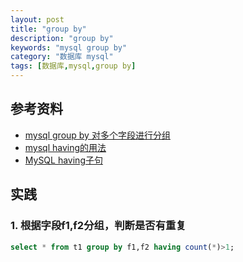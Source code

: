 ```yaml
---
layout: post
title: "group by"
description: "group by"
keywords: "mysql group by"
category: "数据库 mysql"
tags: [数据库,mysql,group by]
---
```


## 参考资料
- [mysql group by 对多个字段进行分组](https://www.cnblogs.com/niyl/p/9650183.html)
- [mysql having的用法](https://www.cnblogs.com/lmaster/p/6373045.html)
- [MySQL having子句](https://www.yiibai.com/mysql/having.html)

## 实践
### 1. 根据字段f1,f2分组，判断是否有重复
```sql
select * from t1 group by f1,f2 having count(*)>1;
```
